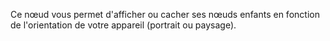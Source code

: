 Ce nœud vous permet d'afficher ou cacher ses nœuds enfants en fonction de l'orientation de votre appareil (portrait ou paysage).
